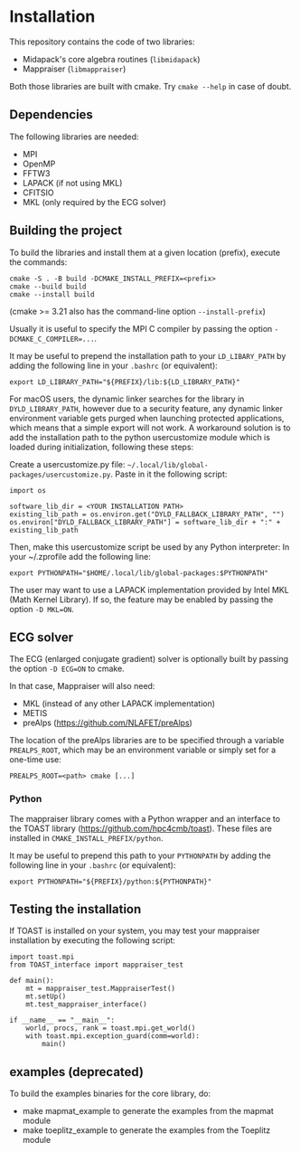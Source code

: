# Installation

This repository contains the code of two libraries:

- Midapack's core algebra routines (`libmidapack`)
- Mappraiser (`libmappraiser`)

Both those libraries are built with cmake.
Try `cmake --help` in case of doubt.

## Dependencies

The following libraries are needed:

- MPI
- OpenMP
- FFTW3
- LAPACK (if not using MKL)
- CFITSIO
- MKL (only required by the ECG solver)

## Building the project

To build the libraries and install them at a given location (prefix),
execute the commands:

```
cmake -S . -B build -DCMAKE_INSTALL_PREFIX=<prefix>
cmake --build build
cmake --install build
```

(cmake >= 3.21 also has the command-line option `--install-prefix`)

Usually it is useful to specify the MPI C compiler by passing the option `-DCMAKE_C_COMPILER=...`.

It may be useful to prepend the installation path to your `LD_LIBARY_PATH`
by adding the following line in your `.bashrc` (or equivalent):

```
export LD_LIBRARY_PATH="${PREFIX}/lib:${LD_LIBRARY_PATH}"
```

For macOS users, the dynamic linker searches for the library in `DYLD_LIBRARY_PATH`, however due to a security feature, any dynamic linker environment variable gets purged when launching protected applications, which means that a simple export will not work. A workaround solution is to add the installation path to the python usercustomize module which is loaded during initialization, following these steps:

Create a usercustomize.py file: `~/.local/lib/global-packages/usercustomize.py`. Paste in it the following script:

```
import os

software_lib_dir = <YOUR INSTALLATION PATH>
existing_lib_path = os.environ.get("DYLD_FALLBACK_LIBRARY_PATH", "")
os.environ["DYLD_FALLBACK_LIBRARY_PATH"] = software_lib_dir + ":" + existing_lib_path
```

Then, make this usercustomize script be used by any Python interpreter: In your ~/.zprofile add the following line:

```
export PYTHONPATH="$HOME/.local/lib/global-packages:$PYTHONPATH"
```

The user may want to use a LAPACK implementation provided by Intel MKL (Math Kernel Library).
If so, the feature may be enabled by passing the option `-D MKL=ON`.

## ECG solver

The ECG (enlarged conjugate gradient) solver is optionally built by passing the option `-D ECG=ON` to cmake.

In that case, Mappraiser will also need:

- MKL (instead of any other LAPACK implementation)
- METIS
- preAlps (https://github.com/NLAFET/preAlps)

The location of the preAlps libraries are to be specified through a variable `PREALPS_ROOT`,
which may be an environment variable or simply set for a one-time use:

```
PREALPS_ROOT=<path> cmake [...]
```

### Python

The mappraiser library comes with a Python wrapper and an interface to the TOAST library
(https://github.com/hpc4cmb/toast). These files are installed in `CMAKE_INSTALL_PREFIX/python`.

It may be useful to prepend this path to your `PYTHONPATH`
by adding the following line in your `.bashrc` (or equivalent):
```
export PYTHONPATH="${PREFIX}/python:${PYTHONPATH}"
```

## Testing the installation

If TOAST is installed on your system, you may test your mappraiser installation by executing the following script:
```
import toast.mpi
from TOAST_interface import mappraiser_test

def main():
    mt = mappraiser_test.MappraiserTest()
    mt.setUp()
    mt.test_mappraiser_interface()

if __name__ == "__main__":
    world, procs, rank = toast.mpi.get_world()
    with toast.mpi.exception_guard(comm=world):
        main()
```

## examples (deprecated)

To build the examples binaries for the core library, do:

- make mapmat_example to generate the examples from the mapmat module
- make toeplitz_example to generate the examples from the Toeplitz module

